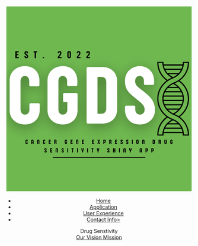 <html>
<head>
        <title> SHINY 2022 </title>
        <link rel=“stylesheet” type=“text/css” href=“css/main.css”/>
</head>
<body>
     <header> 
​
     <div class='main' >
         <div class ='logo'>
             <img src="images/CGDS.png" alt="Placeholder Logo">
         </div>
      <ul>
               <li class='active'> <a href='#'>Home</a></li> 
               <li class='active'> <a href='#'>Application</a></li> 
               <li class='active'> <a href='#'>User Experience</a></li> 
                <li class='active'> <a href='#'>Contact Info></a></li> 
      </ul>
     </div>
     <div class='title'>
        <hl> Drug Senstivity </h1>
     </div>
     <div class='button'>
        <a href='#' class='btn'>Our Vision </a>
        <a href="'#" class='btn'>Mission</a>
     </div>
     </header>
</body>
</html>
